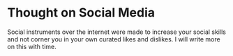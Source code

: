 # Thought on Social Media
Social instruments over the internet were made to increase your social skills and not corner you in your own curated likes and dislikes. I will write more on this with time.